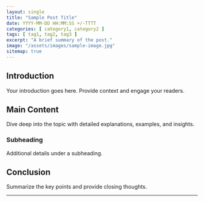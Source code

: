 ```yaml
---
layout: single
title: "Sample Post Title"
date: YYYY-MM-DD HH:MM:SS +/-TTTT
categories: [ category1, category2 ]
tags: [ tag1, tag2, tag3 ]
excerpt: "A brief summary of the post."
image: "/assets/images/sample-image.jpg"
sitemap: true
---
```


## Introduction

Your introduction goes here. Provide context and engage your readers.

## Main Content

Dive deep into the topic with detailed explanations, examples, and insights.

### Subheading

Additional details under a subheading.

## Conclusion

Summarize the key points and provide closing thoughts.

---
